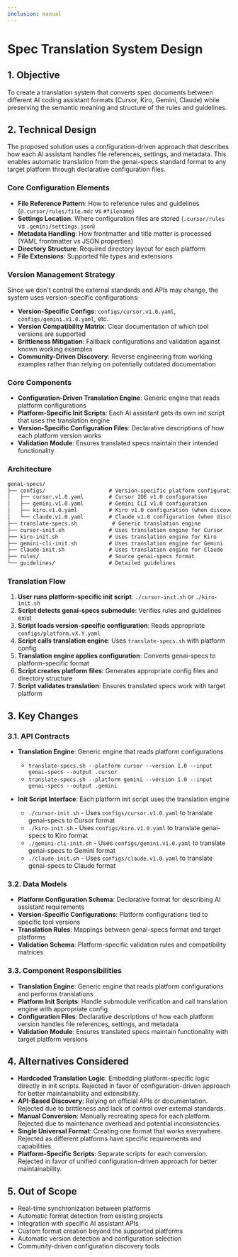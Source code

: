```yaml
---
inclusion: manual
---
```


# Spec Translation System Design

## 1. Objective

To create a translation system that converts spec documents between different AI coding assistant formats (Cursor, Kiro, Gemini, Claude) while preserving the semantic meaning and structure of the rules and guidelines.

## 2. Technical Design

The proposed solution uses a configuration-driven approach that describes how each AI assistant handles file references, settings, and metadata. This enables automatic translation from the genai-specs standard format to any target platform through declarative configuration files.

### Core Configuration Elements

* **File Reference Pattern**: How to reference rules and guidelines (`@.cursor/rules/file.mdc` vs `#filename`)
* **Settings Location**: Where configuration files are stored (`.cursor/rules` vs `.gemini/settings.json`)
* **Metadata Handling**: How frontmatter and title matter is processed (YAML frontmatter vs JSON properties)
* **Directory Structure**: Required directory layout for each platform
* **File Extensions**: Supported file types and extensions

### Version Management Strategy

Since we don't control the external standards and APIs may change, the system uses version-specific configurations:

* **Version-Specific Configs**: `configs/cursor.v1.0.yaml`, `configs/gemini.v1.0.yaml`, etc.
* **Version Compatibility Matrix**: Clear documentation of which tool versions are supported
* **Brittleness Mitigation**: Fallback configurations and validation against known working examples
* **Community-Driven Discovery**: Reverse engineering from working examples rather than relying on potentially outdated documentation

### Core Components

* **Configuration-Driven Translation Engine**: Generic engine that reads platform configurations
* **Platform-Specific Init Scripts**: Each AI assistant gets its own init script that uses the translation engine
* **Version-Specific Configuration Files**: Declarative descriptions of how each platform version works
* **Validation Module**: Ensures translated specs maintain their intended functionality

### Architecture

```txt
genai-specs/
├── configs/                    # Version-specific platform configurations
│   ├── cursor.v1.0.yaml        # Cursor IDE v1.0 configuration
│   ├── gemini.v1.0.yaml        # Gemini CLI v1.0 configuration
│   ├── kiro.v1.0.yaml          # Kiro v1.0 configuration (when discovered)
│   └── claude.v1.0.yaml        # Claude v1.0 configuration (when discovered)
├── translate-specs.sh           # Generic translation engine
├── cursor-init.sh              # Uses translation engine for Cursor
├── kiro-init.sh                # Uses translation engine for Kiro
├── gemini-cli-init.sh          # Uses translation engine for Gemini
├── claude-init.sh              # Uses translation engine for Claude
├── rules/                      # Source genai-specs format
└── guidelines/                 # Detailed guidelines
```

### Translation Flow

1. **User runs platform-specific init script**: `./cursor-init.sh` or `./kiro-init.sh`
2. **Script detects genai-specs submodule**: Verifies rules and guidelines exist
3. **Script loads version-specific configuration**: Reads appropriate `configs/platform.vX.Y.yaml`
4. **Script calls translation engine**: Uses `translate-specs.sh` with platform config
5. **Translation engine applies configuration**: Converts genai-specs to platform-specific format
6. **Script creates platform files**: Generates appropriate config files and directory structure
7. **Script validates translation**: Ensures translated specs work with target platform

## 3. Key Changes

### 3.1. API Contracts

* **Translation Engine**: Generic engine that reads platform configurations
  * `translate-specs.sh --platform cursor --version 1.0 --input genai-specs --output .cursor`
  * `translate-specs.sh --platform gemini --version 1.0 --input genai-specs --output .gemini`

* **Init Script Interface**: Each platform init script uses the translation engine
  * `./cursor-init.sh` - Uses `configs/cursor.v1.0.yaml` to translate genai-specs to Cursor format
  * `./kiro-init.sh` - Uses `configs/kiro.v1.0.yaml` to translate genai-specs to Kiro format
  * `./gemini-cli-init.sh` - Uses `configs/gemini.v1.0.yaml` to translate genai-specs to Gemini format
  * `./claude-init.sh` - Uses `configs/claude.v1.0.yaml` to translate genai-specs to Claude format

### 3.2. Data Models

* **Platform Configuration Schema**: Declarative format for describing AI assistant requirements
* **Version-Specific Configurations**: Platform configurations tied to specific tool versions
* **Translation Rules**: Mappings between genai-specs format and target platforms
* **Validation Schema**: Platform-specific validation rules and compatibility matrices

### 3.3. Component Responsibilities

* **Translation Engine**: Generic engine that reads platform configurations and performs translations
* **Platform Init Scripts**: Handle submodule verification and call translation engine with appropriate config
* **Configuration Files**: Declarative descriptions of how each platform version handles file references, settings, and metadata
* **Validation Module**: Ensures translated specs maintain functionality with target platform versions

## 4. Alternatives Considered

* **Hardcoded Translation Logic**: Embedding platform-specific logic directly in init scripts. Rejected in favor of configuration-driven approach for better maintainability and extensibility.
* **API-Based Discovery**: Relying on official APIs or documentation. Rejected due to brittleness and lack of control over external standards.
* **Manual Conversion**: Manually recreating specs for each platform. Rejected due to maintenance overhead and potential inconsistencies.
* **Single Universal Format**: Creating one format that works everywhere. Rejected as different platforms have specific requirements and capabilities.
* **Platform-Specific Scripts**: Separate scripts for each conversion. Rejected in favor of unified configuration-driven approach for better maintainability.

## 5. Out of Scope

* Real-time synchronization between platforms
* Automatic format detection from existing projects
* Integration with specific AI assistant APIs
* Custom format creation beyond the supported platforms
* Automatic version detection and configuration selection
* Community-driven configuration discovery tools
